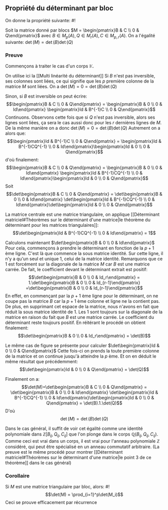 ## Propriété du déterminant par bloc
On donne la propriété suivante: #!

Soit la matrice donné par blocs $M = \begin{pmatrix}B & C \\ 0 & Q\end{pmatrix}$ avec $B \in M_p(A), Q \in M_r(A), C \in M_{p,r}(A)$. On a l'égalité suivante: $\det(M) = \det(B)\det(Q)$

### Preuve
Commençons à traiter le cas d'un corps $\mathbb K$.

On utilise ici la [[Multi linéarité du déterminant]]
Si $B$ n'est pas inversible, ses colonnes sont liées, ce qui signifie que les $p$ première colonne de la matrice $M$ sont liées. On a $\det(M) = 0 = \det(B)\det(Q)$

Sinon, si $B$ est inversible on peut écrire: 
$$\begin{pmatrix}B & C \\ 0 & Q\end{pmatrix} = \begin{pmatrix}B & 0 \\ 0 & Id\end{pmatrix} \begin{pmatrix}Id & B^{-1}C \\ 0 & Q\end{pmatrix}$$
Continuons. Observons cette fois que si $Q$ n'est pas inversible, alors ses lignes sont liées, ça sera le cas aussi donc pour les $r$ dernières lignes de $M$. De la même manière on a donc $\det(M) = 0 = \det(B)\det(Q)$ 
Autrement on a alors que:
$$\begin{pmatrix}Id & B^{-1}C \\ 0 & Q\end{pmatrix} = \begin{pmatrix}Id & B^{-1}CQ^{-1} \\ 0 & Id\end{pmatrix}\begin{pmatrix}Id & 0 \\ 0 & Q\end{pmatrix}$$
d'où finalement:
$$\begin{pmatrix}B & C \\ 0 & Q\end{pmatrix} = \begin{pmatrix}B & 0 \\ 0 & Id\end{pmatrix} \begin{pmatrix}Id & B^{-1}CQ^{-1} \\ 0 & Id\end{pmatrix}\begin{pmatrix}Id & 0 \\ 0 & Q\end{pmatrix}$$
Soit
$$\det\begin{pmatrix}B & C \\ 0 & Q\end{pmatrix} = \det\begin{pmatrix}B & 0 \\ 0 & Id\end{pmatrix} \det\begin{pmatrix}Id & B^{-1}CQ^{-1} \\ 0 & Id\end{pmatrix}\det\begin{pmatrix}Id & 0 \\ 0 & Q\end{pmatrix}$$

La matrice centrale est une matrice triangulaire, on applique [[Déterminant matriciel#Théorèmes sur le déterminant d'une matrice|le théorème du déterminant pour les matrices triangulaires]]:
$$\det\begin{pmatrix}Id & B^{-1}CQ^{-1} \\ 0 & Id\end{pmatrix} = 1$$

Calculons maintenant $\det\begin{pmatrix}B & 0 \\ 0 & Id\end{pmatrix}$
Pour cela, commençons à prendre le déterminant en fonction de la $p+1$ ème ligne. C'est là que commence la sous matrice identité. Sur cette ligne, il n'y a qu'un seul et unique $1$, celui de la matrice identité.
Remarquons que ce $1$ est forcément sur la diagonale de la matrice $M$ car $B$ est une matrice carrée. De fait, le coefficient devant le déterminant extrait est positif:
$$\det\begin{pmatrix}B & 0 \\ 0 & Id_r\end{pmatrix} = 1.\det\begin{pmatrix}B & 0 \\ 0 & Id_{r-1}\end{pmatrix} =\det\begin{pmatrix}B & 0 \\ 0 & Id_{r-1}\end{pmatrix}$$
En effet, en commençant par la $p+1$ ème ligne pour le déterminant, on ne coupe pas la matrice $B$ car la $p+1$ ème colonne et ligne ne la contient pas. De plus, en supprimant cet espace de la matrice, nous n'avons en fait que réduit la sous matrice identité de $1$.
Les $1$ sont toujours sur la diagonale de la matrice en raison du fait que $B$ est une matrice carrée. Le coefficient du déterminant reste toujours positif.
En réitérant le procédé on obtient finalement:
$$\det\begin{pmatrix}B & 0 \\ 0 & Id_r\end{pmatrix} = \det(B)$$

Le même cas de figure se présente pour calculer $\det\begin{pmatrix}Id & 0 \\ 0 & Q\end{pmatrix}$
Cette fois-ci on prends la toute première colonne de la matrice et on continue jusqu'à atteindre la $p$ ème. Et on en déduit le même résultat que précédemment:
$$\det\begin{pmatrix}Id & 0 \\ 0 & Q\end{pmatrix} = \det(Q)$$

Finalement on a:
$$\det(M)=\det\begin{pmatrix}B & C \\ 0 & Q\end{pmatrix} = \det\begin{pmatrix}B & 0 \\ 0 & Id\end{pmatrix} \det\begin{pmatrix}Id & B^{-1}CQ^{-1} \\ 0 & Id\end{pmatrix}\det\begin{pmatrix}Id & 0 \\ 0 & Q\end{pmatrix} = \det(B).1.\det(Q)$$
D'où
$$\det(M) = \det(B)\det(Q)$$

Dans le cas général, il suffit de voir cet égalité comme une identité polynomiale dans $\mathbb Z[B_{ij}, Q_{ij}, C_{ij}]$ que l'on plonge dans le corps $\mathbb Q(B_{ij}, Q_{ij}, C_{ij})$. Comme ceci est vrai dans un corps, il est vrai pour l'anneau polynomiale $\mathbb Z$ considéré, qui peut être spécialisé en un anneau commutatif arbitraire. (La preuve est le même procédé pour montrer [[Déterminant matriciel#Théorèmes sur le déterminant d'une matrice|le point 3 de ce théorème]] dans le cas général)
$$\tag*{$\blacksquare$}$$

### Corollaire
Si $M$ est une matrice triangulaire par bloc, alors: #!
$$\det(M) = \prod_{i=1}^p\det(M_i)$$
Ceci se prouve efficacement par récurrence